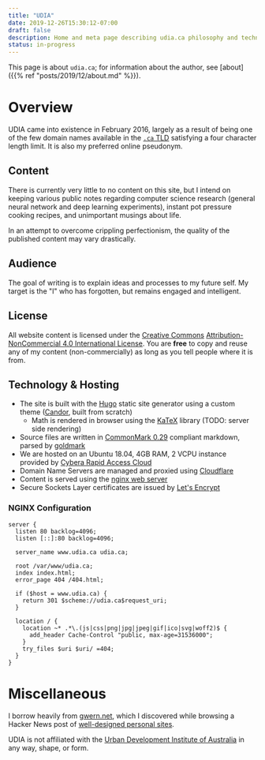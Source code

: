 ```yaml
---
title: "UDIA"
date: 2019-12-26T15:30:12-07:00
draft: false
description: Home and meta page describing udia.ca philosophy and technology.
status: in-progress
---
```


This page is about `udia.ca`; for information about the author, see [about]({{% ref "posts/2019/12/about.md" %}}).

# Overview

UDIA came into existence in February 2016, largely as a result of being one of the few domain names available in the [`.ca` TLD](https://cira.ca/) satisfying a four character length limit.
It is also my preferred online pseudonym.

## Content

There is currently very little to no content on this site, but I intend on keeping various public notes regarding computer science research (general neural network and deep learning experiments), instant pot pressure cooking recipes, and unimportant musings about life.

In an attempt to overcome crippling perfectionism, the quality of the published content may vary drastically.

## Audience

The goal of writing is to explain ideas and processes to my future self.
My target is the "I" who has forgotten, but remains engaged and intelligent.

## License

All website content is licensed under the [Creative Commons](https://creativecommons.org/) [Attribution-NonCommercial 4.0 International License](https://creativecommons.org/licenses/by-nc/4.0/).
You are **free** to copy and reuse any of my content (non-commercially) as long as you tell people where it is from.

## Technology & Hosting

- The site is built with the [Hugo](https://gohugo.io/) static site generator using a custom theme ([Candor](https://git.udia.ca/alex/candor), built from scratch)
  - Math is rendered in browser using the [KaTeX](https://katex.org/) library (TODO: server side rendering)
- Source files are written in [CommonMark 0.29](https://spec.commonmark.org/0.29/) compliant markdown, parsed by [goldmark](https://github.com/yuin/goldmark/)
- We are hosted on an Ubuntu 18.04, 4GB RAM, 2 VCPU instance provided by [Cybera Rapid Access Cloud](https://www.cybera.ca/services/rapid-access-cloud/)
- Domain Name Servers are managed and proxied using [Cloudflare](https://www.cloudflare.com/)
- Content is served using the [nginx web server](https://nginx.org/en/)
- Secure Sockets Layer certificates are issued by [Let's Encrypt](https://letsencrypt.org/)

### NGINX Configuration

```nginx 
server {
  listen 80 backlog=4096;
  listen [::]:80 backlog=4096;

  server_name www.udia.ca udia.ca;

  root /var/www/udia.ca;
  index index.html;
  error_page 404 /404.html;

  if ($host = www.udia.ca) {
    return 301 $scheme://udia.ca$request_uri;
  }

  location / {
    location ~* .*\.(js|css|png|jpg|jpeg|gif|ico|svg|woff2)$ {
      add_header Cache-Control "public, max-age=31536000";
    }
    try_files $uri $uri/ =404;
  }
}
```

# Miscellaneous

I borrow heavily from [gwern.net](https://www.gwern.net), which I discovered while browsing a Hacker News post of [well-designed personal sites](https://news.ycombinator.com/item?id=21737529).

UDIA is not affiliated with the [Urban Development Institute of Australia](http://udia.com.au) in any way, shape, or form.
